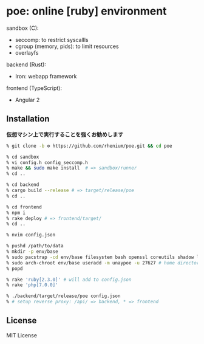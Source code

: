 # poe: online [ruby] environment

sandbox (C):

* seccomp: to restrict syscallls
* cgroup (memory, pids): to limit resources
* overlayfs

backend (Rust):

* Iron: webapp framework

frontend (TypeScript):

* Angular 2

## Installation

**仮想マシン上で実行することを強くお勧めします**

~~~sh
% git clone -b ⚙ https://github.com/rhenium/poe.git && cd poe

% cd sandbox
% vi config.h config_seccomp.h
% make && sudo make install  # => sandbox/runner
% cd ..

% cd backend
% cargo build --release # => target/release/poe
% cd ..

% cd frontend
% npm i
% rake deploy # => frontend/target/
% cd ..

% nvim config.json

% pushd /path/to/data
% mkdir -p env/base
% sudo pacstrap -cd env/base filesystem bash openssl coreutils shadow libxml2
% sudo arch-chroot env/base useradd -m unaypoe -u 27627 # home directory is needed
% popd

% rake 'ruby[2.3.0]' # will add to config.json
% rake 'php[7.0.0]'

% ./backend/target/release/poe config.json
% # setup reverse proxy: /api/ => backend, * => frontend
~~~

## License
MIT License
